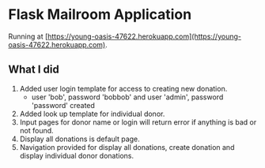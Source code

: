 # Flask Mailroom Application

Running at [https://young-oasis-47622.herokuapp.com](https://young-oasis-47622.herokuapp.com).

## What I did

1. Added user login template for access to creating new donation.
    * user 'bob', password 'bobbob' and user 'admin', password 'password' created
2. Added look up template for individual donor.
3. Input pages for donor name or login will return error if anything is bad or not found.
4. Display all donations is default page.
5. Navigation provided for display all donations, create donation and display individual donor donations.